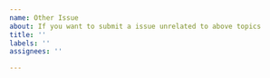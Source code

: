 ```yaml
---
name: Other Issue
about: If you want to submit a issue unrelated to above topics
title: ''
labels: ''
assignees: ''

---
```



